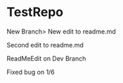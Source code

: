 # TestRepo

New Branch> New edit to readme.md

Second edit to readme.md

ReadMeEdit on Dev Branch

Fixed bug on 1/6